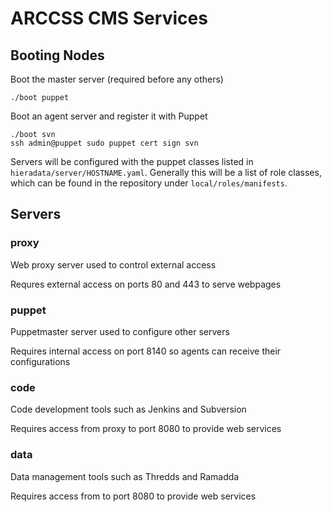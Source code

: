 ARCCSS CMS Services
===================

Booting Nodes
-------------

Boot the master server (required before any others)

    ./boot puppet

Boot an agent server and register it with Puppet

    ./boot svn
    ssh admin@puppet sudo puppet cert sign svn

Servers will be configured with the puppet classes listed in
`hieradata/server/HOSTNAME.yaml`. Generally this will be a list of role
classes, which can be found in the repository under `local/roles/manifests`.

Servers
-------

### proxy

Web proxy server used to control external access

Requres external access on ports 80 and 443 to serve webpages

### puppet

Puppetmaster server used to configure other servers

Requires internal access on port 8140 so agents can receive their
configurations

### code

Code development tools such as Jenkins and Subversion

Requires access from proxy to port 8080 to provide web services

### data

Data management tools such as Thredds and Ramadda

Requires access from to port 8080 to provide web services
